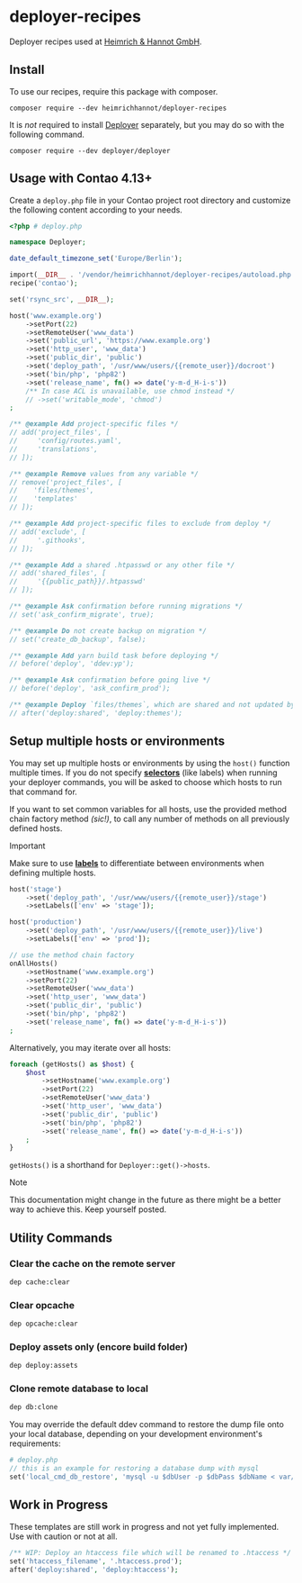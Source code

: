 # deployer-recipes
Deployer recipes used at [Heimrich & Hannot GmbH](https://www.heimrich-hannot.de).

## Install

To use our recipes, require this package with composer.
```shell
composer require --dev heimrichhannot/deployer-recipes
```

It is _not_ required to install [Deployer](https://deployer.org/) separately, but you may do so with the following command.
```shell
composer require --dev deployer/deployer
```

## Usage with Contao 4.13+

Create a `deploy.php` file in your Contao project root directory
and customize the following content according to your needs.
```php
<?php # deploy.php

namespace Deployer;

date_default_timezone_set('Europe/Berlin');

import(__DIR__ . '/vendor/heimrichhannot/deployer-recipes/autoload.php');
recipe('contao');

set('rsync_src', __DIR__);

host('www.example.org')
    ->setPort(22)
    ->setRemoteUser('www_data')
    ->set('public_url', 'https://www.example.org')
    ->set('http_user', 'www_data')
    ->set('public_dir', 'public')
    ->set('deploy_path', '/usr/www/users/{{remote_user}}/docroot')
    ->set('bin/php', 'php82')
    ->set('release_name', fn() => date('y-m-d_H-i-s'))
    /** In case ACL is unavailable, use chmod instead */
    // ->set('writable_mode', 'chmod')
;
```
```php
/** @example Add project-specific files */
// add('project_files', [
//     'config/routes.yaml',
//     'translations',
// ]);

/** @example Remove values from any variable */
// remove('project_files', [
//    'files/themes',
//    'templates'
// ]);

/** @example Add project-specific files to exclude from deploy */
// add('exclude', [
//     '.githooks',
// ]);

/** @example Add a shared .htpasswd or any other file */
// add('shared_files', [
//     '{{public_path}}/.htpasswd'
// ]);

/** @example Ask confirmation before running migrations */
// set('ask_confirm_migrate', true);

/** @example Do not create backup on migration */
// set('create_db_backup', false);

/** @example Add yarn build task before deploying */
// before('deploy', 'ddev:yp');

/** @example Ask confirmation before going live */
// before('deploy', 'ask_confirm_prod');

/** @example Deploy `files/themes`, which are shared and not updated by default */
// after('deploy:shared', 'deploy:themes');
```

## Setup multiple hosts or environments

You may set up multiple hosts or environments by using the `host()` function multiple times.
If you do not specify **[selectors](https://deployer.org/docs/7.x/selector)** (like labels) when running your deployer commands, you will be asked to choose which hosts to run that command for.

If you want to set common variables for all hosts, use the provided method chain factory method _(sic!)_, to call any number of methods on all previously defined hosts.

> [!IMPORTANT]
> Make sure to use **[labels](https://deployer.org/docs/7.x/selector)** to differentiate between environments when defining multiple hosts.

```php
host('stage')
    ->set('deploy_path', '/usr/www/users/{{remote_user}}/stage')
    ->setLabels(['env' => 'stage']);

host('production')
    ->set('deploy_path', '/usr/www/users/{{remote_user}}/live')
    ->setLabels(['env' => 'prod']);

// use the method chain factory
onAllHosts()
    ->setHostname('www.example.org')
    ->setPort(22)
    ->setRemoteUser('www_data')
    ->set('http_user', 'www_data')
    ->set('public_dir', 'public')
    ->set('bin/php', 'php82')
    ->set('release_name', fn() => date('y-m-d_H-i-s'))
;
```

Alternatively, you may iterate over all hosts:

```php
foreach (getHosts() as $host) {
    $host
        ->setHostname('www.example.org')
        ->setPort(22)
        ->setRemoteUser('www_data')
        ->set('http_user', 'www_data')
        ->set('public_dir', 'public')
        ->set('bin/php', 'php82')
        ->set('release_name', fn() => date('y-m-d_H-i-s'))
    ;
}
```

`getHosts()` is a shorthand for `Deployer::get()->hosts`.

> [!NOTE]
> This documentation might change in the future as there might be a better way to achieve this. Keep yourself posted.

## Utility Commands

### Clear the cache on the remote server

```bash
dep cache:clear
```

### Clear opcache

```bash
dep opcache:clear
```

### Deploy assets only (encore build folder)

```bash
dep deploy:assets
```

### Clone remote database to local

```bash
dep db:clone
```

You may override the default ddev command to restore the dump file onto your local database, depending on your development environment's requirements:

```php
# deploy.php
// this is an example for restoring a database dump with mysql
set('local_cmd_db_restore', 'mysql -u $dbUser -p $dbPass $dbName < var/backup/{{db_dump_filename}}');
```

## Work in Progress

These templates are still work in progress and not yet fully implemented. Use with caution or not at all. 

```php
/** WIP: Deploy an htaccess file which will be renamed to .htaccess */
set('htaccess_filename', '.htaccess.prod');
after('deploy:shared', 'deploy:htaccess');
```
